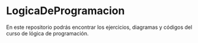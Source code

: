 # LogicaDeProgramacion
En este repositorio podrás encontrar los ejercicios, diagramas y códigos del curso de lógica de programación.
